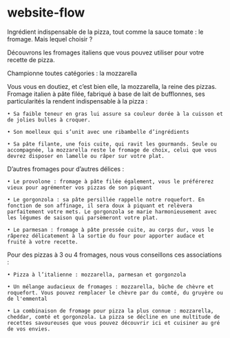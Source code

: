 # website-flow
Ingrédient indispensable de la pizza, tout comme la sauce tomate : le fromage. Mais lequel choisir ?



Découvrons les fromages italiens que vous pouvez utiliser pour votre recette de pizza.



Championne toutes catégories : la mozzarella

Vous vous en doutiez, et c’est bien elle, la mozzarella, la reine des pizzas. Fromage italien à pâte filée, fabriqué à base de lait de bufflonnes, ses particularités la rendent indispensable à la pizza :

	• Sa faible teneur en gras lui assure sa couleur dorée à la cuisson et de jolies bulles à croquer.

	• Son moelleux qui s’unit avec une ribambelle d’ingrédients

	• Sa pâte filante, une fois cuite, qui ravit les gourmands. Seule ou accompagnée, la mozzarella reste le fromage de choix, celui que vous devrez disposer en lamelle ou râper sur votre plat.





D’autres fromages pour d’autres délices :

	• Le provolone : fromage à pâte filée également, vous le préférerez vieux pour agrémenter vos pizzas de son piquant

	• Le gorgonzola : sa pâte persillée rappelle notre roquefort. En fonction de son affinage, il sera doux à piquant et relèvera parfaitement votre mets. Le gorgonzola se marie harmonieusement avec les légumes de saison qui parsèmeront votre plat.

	• Le parmesan : fromage à pâte pressée cuite, au corps dur, vous le râperez délicatement à la sortie du four pour apporter audace et fruité à votre recette.





Pour des pizzas à 3 ou 4 fromages, nous vous conseillons ces associations :

	• Pizza à l’italienne : mozzarella, parmesan et gorgonzola

	• Un mélange audacieux de fromages : mozzarella, bûche de chèvre et roquefort. Vous pouvez remplacer le chèvre par du comté, du gruyère ou de l'emmental

	• La combinaison de fromage pour pizza la plus connue : mozzarella, cheddar, comté et gorgonzola. La pizza se décline en une multitude de recettes savoureuses que vous pouvez découvrir ici et cuisiner au gré de vos envies.

